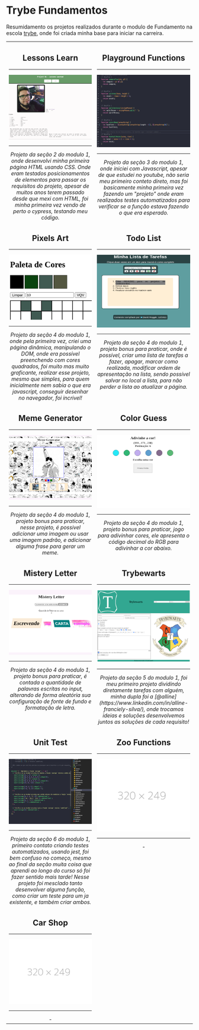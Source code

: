 # Trybe Fundamentos

Resumidamento os projetos realizados durante o modulo de Fundamento na escola [trybe](https://www.betrybe.com/), onde foi criada minha base para iniciar na carreira.

<table>
  <tr valign="top">
    <td width="45%" align="center">
      <h2>
        Lessons Learn
      </h2>
      <hr>
      <img src="./img/lessons_learned_320x249.png">
      <hr>
      <i>
        Projeto da seção 2 do modulo 1, onde desenvolvi minha primeira página HTML usando CSS. Onde eram testados posicionamentos de elementos para passar os requisitos do projeto, apesar de muitos anos terem passado desde que mexi com HTML, foi minha primeira vez vendo de perto o cypress, testando meu código.
      </i>
    </td>
    <td width="45%" align="center">
      <h2>
        Playground Functions
      </h2>
      <hr>
      <img src="./img/playground_functions_320x249.png">
      <hr>
      <i>
        Projeto da seção 3 do modulo 1, onde iniciei com Javascript, apesar de que estudei no youtube, não seria meu primeiro conteto direto, mas foi basicamente minha primeira vez fazendo um "projeto" onde eram realizados testes automatizados para verificar se a função estava fazendo o que era esperado.
      </i>
    </td>
  </tr>

  <tr valign="top">
    <td width="45%" align="center">
      <h2>
        Pixels Art
      </h2>
      <hr>
      <img src="./img/pixel_art_320x249.png">
      <hr>
      <i>
        Projeto da seção 4 do modulo 1, onde pela primeira vez, criei uma página dinâmica, manipulando o DOM, onde era possível preenchendo com cores quadrados, foi muito mas muito graficante, realizar esse projeto, mesmo que simples, para quem inicialmente nem sabia o que era javascript, conseguir desenhar no navegador, foi incrivel!
      </i>
    </td>
    <td width="45%" align="center">
      <h2>
        Todo List
      </h2>
      <hr>
      <img src="./img/todo_list_320x249.png">
      <hr>
      <i>
        Projeto da seção 4 do modulo 1, projeto bonus para praticar, onde é possível, criar uma lista de tarefas a fazer, apagar, marcar como realizada, modificar ordem de apresentação na lista, sendo possível salvar no local a lista, para não perder a lista ao atualizar a página.
      </i>
    </td>
  </tr>

  <tr valign="top">
    <td width="45%" align="center">
      <h2>
        Meme Generator
      </h2>
      <hr>
      <img src="./img/meme_generetor_320x249.png">
      <hr>
      <i>
        Projeto da seção 4 do modulo 1, projeto bonus para praticar, nesse projeto, é possivel adicionar uma imagem ou usar uma imagem padrão, e adicionar alguma frase para gerar um meme.
      </i>
    </td>
    <td width="45%" align="center">
      <h2>
        Color Guess
      </h2>
      <hr>
      <img src="./img/color_guess_320x249.png">
      <hr>
      <i>
        Projeto da seção 4 do modulo 1, projeto bonus para praticar, jogo para adivinhar cores, ele apresenta o código decimal do RGB para adivinhar a cor abaixo.
      </i>
    </td>
  </tr>

  <tr valign="top">
    <td width="45%" align="center">
      <h2>
        Mistery Letter
      </h2>
      <hr>
      <img src="./img/mistery_letter_320x249.png">
      <hr>
      <i>
        Projeto da seção 4 do modulo 1, projeto bonus para praticar, é contada a quantidade de palavras escritas no input, alterando de forma aleatória sua configuração de fonte de fundo e formatação de letra.
      </i>
    </td>
    <td width="45%" align="center">
      <h2>
        Trybewarts
      </h2>
      <hr>
      <img src="./img/trybewarts_320x249.png">
      <hr>
      <i>
        Projeto da seção 5 do modulo 1, foi meu primeiro projeto dividindo diretamente tarefas com alguém, minha dupla foi a [@alline](https://www.linkedin.com/in/alline-franciely-silva/), onde trocamos ideias e soluções desenvolvemos juntos as soluções de cada requisito!
      </i>
    </td>
  </tr>

  <tr valign="top">
    <td width="45%" align="center">
      <h2>
        Unit Test
      </h2>
      <hr>
      <img src="./img/unit_test_320x249.png">
      <hr>
      <i>
        Projeto da seção 6 do modulo 1, primeiro contato criando testes automatizados, usando jest, foi bem confuso no começo, mesmo ao final da seção muita coisa que aprendi ao longo do curso só foi fazer sentido mais tarde! Nesse projeto foi mesclado tanto desenvolver alguma função, como criar um teste para um ja existente, e também criar ambos.
      </i>
    </td>
    <td width="45%" align="center">
      <h2>
        Zoo Functions
      </h2>
      <hr>
      <img src="./img/placeholder_320x249.png">
      <hr>
      <i>
        -
      </i>
    </td>
  </tr>

  <tr valign="top">
    <td width="45%" align="center">
      <h2>
        Car Shop
      </h2>
      <hr>
      <img src="./img/placeholder_320x249.png">
      <hr>
      <i>
        -
      </i>
    </td>
  </tr>
</table>
